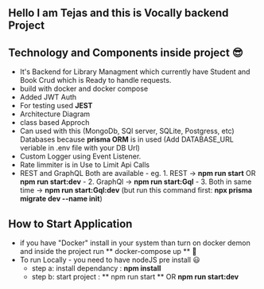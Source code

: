 ## Hello I am Tejas and this is Vocally backend Project

## Technology and Components inside project 😎

- It's Backend for Library Managment which currently have Student and Book Crud which is Ready to handle requests.
- build with docker and docker compose
- Added JWT Auth 
- For testing used **JEST** 
- Architecture Diagram
- class based Approch
- Can used with this (MongoDb, SQl server, SQLite, Postgress, etc) Databases because **prisma ORM** is in used (Add DATABASE_URL veriable in .env file with your DB Url)
- Custom Logger using Event Listener.
- Rate limmiter is in Use to Limit Api Calls
- REST and GraphQL Both are available 
      - eg. 1. REST -> **npm run start**  OR **npm run start:dev**
      -    2. GraphQl -> **npm run start:Gql**
      -    3. Both in same time -> **npm run start:Gql:dev** (but run this command first: **npx prisma migrate dev --name init**)


## How to Start Application

- if you have "Docker" install in your system than turn on docker demon and inside the project run ** docker-compose up ** 🤗
- To run Locally - you need to have nodeJS pre install  😃
    - step a: install dependancy : **npm install**
    - step b: start project      : ** npm run start **   OR    **npm run start:dev**
